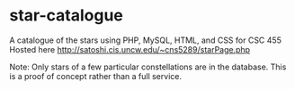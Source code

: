 # star-catalogue
A catalogue of the stars using PHP, MySQL, HTML, and CSS for CSC 455
Hosted here http://satoshi.cis.uncw.edu/~cns5289/starPage.php

Note: Only stars of a few particular constellations are in the database.
This is a proof of concept rather than a full service.
